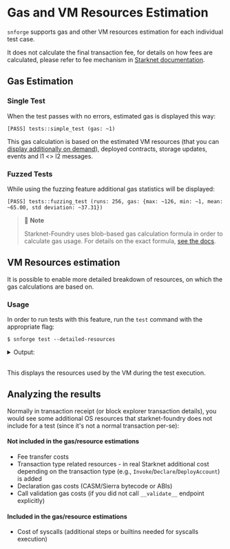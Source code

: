 # Gas and VM Resources Estimation

`snforge` supports gas and other VM resources estimation for each individual test case. 

It does not calculate the final transaction fee, for details on how fees are calculated, 
please refer to fee mechanism in [Starknet documentation](https://docs.starknet.io/documentation/architecture_and_concepts/Network_Architecture/fee-mechanism).

## Gas Estimation

### Single Test

When the test passes with no errors, estimated gas is displayed this way:
```shell
[PASS] tests::simple_test (gas: ~1)
```

This gas calculation is based on the estimated VM resources (that you can [display additionally on demand](#usage)), 
deployed contracts, storage updates, events and l1 <> l2 messages. 

### Fuzzed Tests

While using the fuzzing feature additional gas statistics will be displayed:
```shell
[PASS] tests::fuzzing_test (runs: 256, gas: {max: ~126, min: ~1, mean: ~65.00, std deviation: ~37.31})
```

> 📝 **Note**
>  
> Starknet-Foundry uses blob-based gas calculation formula in order to calculate gas usage. 
> For details on the exact formula, [see the docs](https://docs.starknet.io/documentation/architecture_and_concepts/Network_Architecture/fee-mechanism/#overall_fee_blob). 

## VM Resources estimation 

It is possible to enable more detailed breakdown of resources, on which the gas calculations are based on.

### Usage
In order to run tests with this feature, run the `test` command with the appropriate flag:

```shell
$ snforge test --detailed-resources
```

<details>
<summary>Output:</summary>

```shell
...
[PASS] package_name::tests::resources (gas: ~2213)
        steps: 881
        memory holes: 36
        builtins: ("range_check_builtin": 32)
        syscalls: (StorageWrite: 1, StorageRead: 1, CallContract: 1)
...
```
</details>
<br>

This displays the resources used by the VM during the test execution.

## Analyzing the results
Normally in transaction receipt (or block explorer transaction details), you would see some additional OS resources
that starknet-foundry does not include for a test (since it's not a normal transaction per-se):

#### Not included in the gas/resource estimations
- Fee transfer costs
- Transaction type related resources - in real Starknet additional cost depending on the transaction type (e.g., `Invoke`/`Declare`/`DeployAccount`) is added
- Declaration gas costs (CASM/Sierra bytecode or ABIs)
- Call validation gas costs (if you did not call `__validate__` endpoint explicitly)

#### Included in the gas/resource estimations
- Cost of syscalls (additional steps or builtins needed for syscalls execution)